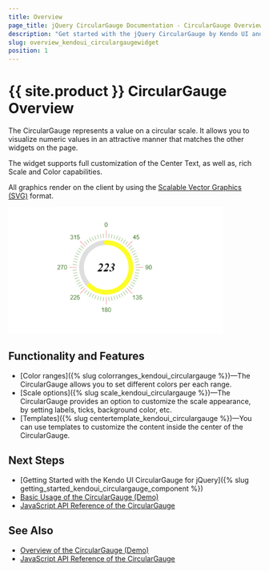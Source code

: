 ```yaml
---
title: Overview
page_title: jQuery CircularGauge Documentation - CircularGauge Overview
description: "Get started with the jQuery CircularGauge by Kendo UI and learn how to create, initialize, and enable the widget."
slug: overview_kendoui_circulargaugewidget
position: 1
---
```


# {{ site.product }} CircularGauge Overview

The CircularGauge represents a value on a circular scale. It allows you to visualize numeric values in an attractive manner that matches the other widgets on the page.

The widget supports full customization of the Center Text, as well as, rich Scale and Color capabilities.

All graphics render on the client by using the [Scalable Vector Graphics (SVG)](https://en.wikipedia.org/wiki/Scalable_Vector_Graphics) format.

![Kendo UI for jQuery CircularGauge with Basic Configuration](circulargauge-getting-started.png)

## Functionality and Features

* [Color ranges]({% slug colorranges_kendoui_circulargauge %})—The CircularGauge allows you to set different colors per each range.
* [Scale options]({% slug scale_kendoui_circulargauge %})—The CircularGauge provides an option to customize the scale appearance, by setting labels, ticks, background color, etc.
* [Templates]({% slug centertemplate_kendoui_circulargauge %})—You can use templates to customize the content inside the center of the CircularGauge.

## Next Steps

* [Getting Started with the Kendo UI CircularGauge for jQuery]({% slug getting_started_kendoui_circulargauge_component %})
* [Basic Usage of the CircularGauge (Demo)](https://demos.telerik.com/kendo-ui/circular-gauge/index)
* [JavaScript API Reference of the CircularGauge](/api/javascript/dataviz/ui/circulargauge)

## See Also

* [Overview of the CircularGauge (Demo)](https://demos.telerik.com/kendo-ui/circular-gauge/index)
* [JavaScript API Reference of the CircularGauge](/api/javascript/dataviz/ui/circulargauge)
